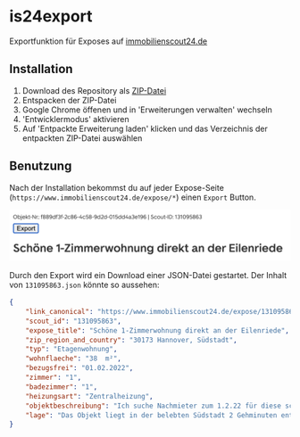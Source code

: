 # is24export

Exportfunktion für Exposes auf [immobilienscout24.de](https://www.immobilienscout24.de/)

## Installation

1. Download des Repository als [ZIP-Datei](https://github.com/trbznk/is24export/archive/refs/heads/main.zip)
2. Entspacken der ZIP-Datei
3. Google Chrome öffenen und in 'Erweiterungen verwalten' wechseln
4. 'Entwicklermodus' aktivieren
5. Auf 'Entpackte Erweiterung laden' klicken und das Verzeichnis der entpackten ZIP-Datei auswählen

## Benutzung

Nach der Installation bekommst du auf jeder Expose-Seite (`https://www.immobilienscout24.de/expose/*`) einen `Export` Button.

![Export Button](images/export_button.png)

Durch den Export wird ein Download einer JSON-Datei gestartet. Der Inhalt von `131095863.json` könnte so aussehen:

```json
{
    "link_canonical": "https://www.immobilienscout24.de/expose/131095863",
    "scout_id": "131095863",
    "expose_title": "Schöne 1-Zimmerwohnung direkt an der Eilenriede",
    "zip_region_and_country": "30173 Hannover, Südstadt",
    "typ": "Etagenwohnung",
    "wohnflaeche": "38  m²",
    "bezugsfrei": "01.02.2022",
    "zimmer": "1",
    "badezimmer": "1",
    "heizungsart": "Zentralheizung",
    "objektbeschreibung": "Ich suche Nachmieter zum 1.2.22 für diese schöne 1-Zimmer Wohnung in der Südstadt. Sie befindet sich im 3. Stock der über einen Aufzug erreichbar ist. Das mit Parkett ausgelegte Zimmer ist durch die große Fensterfront lichtdurchflutet und direkt an einen Balkon angeschlossen. Die Küche ist ausgestattet mit einem Kühlschrank mit Gefrierfach, Herd, Spülmaschine und Waschmaschine. Im Bad befindet sich eine Dusche mit Echtglastüren. Zur Wohnung gehört ein Dachbodenabteil, welches auch über den Aufzug erreichbar ist. Die Wohnung wird frisch gestrichen übergeben. Der Kleiderschrank müsste gegen einen Abschlag von 230€ übernommen werden. Falls die Entscheidung schnell fällt und der Maler vor Einzugsdatum fertig ist kann die Wohnung auch schon vorher übergeben werden. ",
    "lage": "Das Objekt liegt in der belebten Südstadt 2 Gehminuten entfernt von der Eilenriede. Direkt gegenüber liegt die S-Bahn Station Bismarckstraße, sodass man mit der Bahn in 4 Minuten am Hauptbahnhof ist. Es besteht jedoch keine große Belastung durch Zuglärm, da die Fenster 3-fach verglast sind. "
}
```
